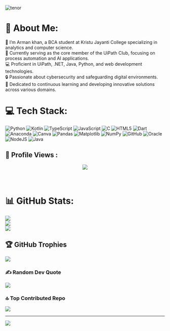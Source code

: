 ![tenor](https://github.com/user-attachments/assets/d2e8776b-737c-4f80-b354-00d0af5f04ba)
# 💫 About Me:
👋 I’m Arman khan, a BCA student at Kristu Jayanti College specializing in analytics and computer science.<br>🤖 Currently serving as the core member of the UiPath Club, focusing on process automation and AI applications.<br>💻 Proficient in UiPath, .NET, Java, Python, and web development technologies.<br>🔒 Passionate about cybersecurity and safeguarding digital environments.<br>🚀 Dedicated to continuous learning and developing innovative solutions across various domains.




# 💻 Tech Stack:
![Python](https://img.shields.io/badge/python-3670A0?style=for-the-badge&logo=python&logoColor=ffdd54) ![Kotlin](https://img.shields.io/badge/kotlin-%237F52FF.svg?style=for-the-badge&logo=kotlin&logoColor=white) ![TypeScript](https://img.shields.io/badge/typescript-%23007ACC.svg?style=for-the-badge&logo=typescript&logoColor=white) ![JavaScript](https://img.shields.io/badge/javascript-%23323330.svg?style=for-the-badge&logo=javascript&logoColor=%23F7DF1E) ![C](https://img.shields.io/badge/c-%2300599C.svg?style=for-the-badge&logo=c&logoColor=white) ![HTML5](https://img.shields.io/badge/html5-%23E34F26.svg?style=for-the-badge&logo=html5&logoColor=white) ![Dart](https://img.shields.io/badge/dart-%230175C2.svg?style=for-the-badge&logo=dart&logoColor=white) ![Anaconda](https://img.shields.io/badge/Anaconda-%2344A833.svg?style=for-the-badge&logo=anaconda&logoColor=white) ![Canva](https://img.shields.io/badge/Canva-%2300C4CC.svg?style=for-the-badge&logo=Canva&logoColor=white) ![Pandas](https://img.shields.io/badge/pandas-%23150458.svg?style=for-the-badge&logo=pandas&logoColor=white) ![Matplotlib](https://img.shields.io/badge/Matplotlib-%23ffffff.svg?style=for-the-badge&logo=Matplotlib&logoColor=black) ![NumPy](https://img.shields.io/badge/numpy-%23013243.svg?style=for-the-badge&logo=numpy&logoColor=white) ![GitHub](https://img.shields.io/badge/github-%23121011.svg?style=for-the-badge&logo=github&logoColor=white) ![Oracle](https://img.shields.io/badge/Oracle-F80000?style=for-the-badge&logo=oracle&logoColor=white) ![NodeJS](https://img.shields.io/badge/node.js-6DA55F?style=for-the-badge&logo=node.js&logoColor=white) ![Java](https://img.shields.io/badge/java-%23ED8B00.svg?style=for-the-badge&logo=openjdk&logoColor=white)
<h2 align="left">👀 Profile Views :</h2>

<div align="center">
  <img src="https://profile-counter.glitch.me/greed-d/count.svg?"  />
</div>

###
<br>

# 📊 GitHub Stats:
![](https://github-readme-stats.vercel.app/api?username=Rage4005&theme=dark&hide_border=true&include_all_commits=true&count_private=false)<br/>
![](https://github-readme-streak-stats.herokuapp.com/?user=Rage4005&theme=dark&hide_border=true)<br/>
![](https://github-readme-stats.vercel.app/api/top-langs/?username=Rage4005&theme=dark&hide_border=true&include_all_commits=true&count_private=false&layout=compact)

## 🏆 GitHub Trophies
![](https://github-profile-trophy.vercel.app/?username=Rage4005&theme=dracula&no-frame=true&no-bg=true&margin-w=4)

### ✍️ Random Dev Quote
![](https://quotes-github-readme.vercel.app/api?type=horizontal&theme=radical)

### 🔝 Top Contributed Repo
![](https://github-contributor-stats.vercel.app/api?username=Rage4005&limit=5&theme=dark&combine_all_yearly_contributions=true)

---
[![](https://visitcount.itsvg.in/api?id=Rage4005&icon=0&color=0)](https://visitcount.itsvg.in)

<!-- Proudly created with GPRM ( https://gprm.itsvg.in ) -->
